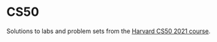 # CS50

Solutions to labs and problem sets from the
[Harvard CS50 2021 course](https://cs50.harvard.edu/x/2021).
